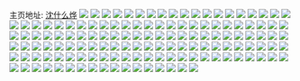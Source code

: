 主页地址: [沈什么烨](https://weibo.com/u/6993765391) 
![](https://wx4.sinaimg.cn/mw2000/007Dj7RBly1h9oolnq6olj30u0140dm0.jpg) 
![](https://wx4.sinaimg.cn/mw2000/007Dj7RBly1h7foth2y6zj336c1sax6q.jpg) 
![](https://wx4.sinaimg.cn/mw2000/007Dj7RBly1h77vj8ljofj31zc2n4u0x.jpg) 
![](https://wx4.sinaimg.cn/mw2000/007Dj7RBly1h7784jdul2j30zo1bje2y.jpg) 
![](https://wx4.sinaimg.cn/mw2000/007Dj7RBly1h7784kro6nj30zo1bc3zp.jpg) 
![](https://wx4.sinaimg.cn/mw2000/007Dj7RBly1h56eqrzwtej32c02c0qv5.jpg) 
![](https://wx4.sinaimg.cn/mw2000/007Dj7RBly1h52yiidtudj31j02pse81.jpg) 
![](https://wx4.sinaimg.cn/mw2000/007Dj7RBly1h4shegi4o5j30zo256twp.jpg) 
![](https://wx4.sinaimg.cn/mw2000/007Dj7RBly1h3ogx9u5thj30zo1bk4gj.jpg) 
![](https://wx4.sinaimg.cn/mw2000/007Dj7RBly1h3ogx95v2bj32c03407wj.jpg) 
![](https://wx4.sinaimg.cn/mw2000/007Dj7RBly1h3ogxc2d5fj32c0340u0y.jpg) 
![](https://wx4.sinaimg.cn/mw2000/007Dj7RBly1h3m1qi1dfbj32802yo7wk.jpg) 
![](https://wx4.sinaimg.cn/mw2000/007Dj7RBly1h2dgxq1l5rj32802yoqv7.jpg) 
![](https://wx4.sinaimg.cn/mw2000/007Dj7RBly1h28wzk1yi5j32802you0z.jpg) 
![](https://wx4.sinaimg.cn/mw2000/007Dj7RBly1h28wzi2mpzj32802yoqv7.jpg) 
![](https://wx4.sinaimg.cn/mw2000/007Dj7RBly1h21bo8c5m1j32802yoe83.jpg) 
![](https://wx4.sinaimg.cn/mw2000/007Dj7RBly1h21bo4b8rkj32802yohdv.jpg) 
![](https://wx4.sinaimg.cn/mw2000/007Dj7RBly1gyg17i5ivej31sc1sc7wh.jpg) 
![](https://wx4.sinaimg.cn/mw2000/007Dj7RBly1gyg17m59l5j32802yo1kz.jpg) 
![](https://wx4.sinaimg.cn/mw2000/007Dj7RBly1gyg17h3jekj32802yokjn.jpg) 
![](https://wx4.sinaimg.cn/mw2000/007Dj7RBly1gxo7fi19cvj32802yokjn.jpg) 
![](https://wx4.sinaimg.cn/mw2000/007Dj7RBly1gxo68o3qs6j32c033yu0z.jpg) 
![](https://wx4.sinaimg.cn/mw2000/007Dj7RBly1gxo68po47gj32802yne83.jpg) 
![](https://wx4.sinaimg.cn/mw2000/007Dj7RBly1gx719u1em3j32yo280hdv.jpg) 
![](https://wx4.sinaimg.cn/mw2000/007Dj7RBly1gx719vjik3j32yo280hdv.jpg) 
![](https://wx4.sinaimg.cn/mw2000/007Dj7RBly1gv3omz7x6cj60u0140tfo02.jpg) 
![](https://wx4.sinaimg.cn/mw2000/007Dj7RBly1gulx3gpojcj60u0140wo402.jpg) 
![](https://wx4.sinaimg.cn/mw2000/007Dj7RBly1gtvux774blj33402c0npe.jpg) 
![](https://wx4.sinaimg.cn/mw2000/007Dj7RBly1gtvux8pej0j33402c01ky.jpg) 
![](https://wx4.sinaimg.cn/mw2000/007Dj7RBly1gtqglftktfj30sg0sg42n.jpg) 
![](https://wx4.sinaimg.cn/mw2000/007Dj7RBly1gtqgllwv4lj30u0146wre.jpg) 
![](https://wx4.sinaimg.cn/mw2000/007Dj7RBly1gtp1op88naj32882yzqv5.jpg) 
![](https://wx4.sinaimg.cn/mw2000/007Dj7RBly1gtp1oqxur2j32aq32bx6p.jpg) 
![](https://wx4.sinaimg.cn/mw2000/007Dj7RBly1gtoped4lx9j31400u0wmr.jpg) 
![](https://wx4.sinaimg.cn/mw2000/007Dj7RBly1gtopefhwouj31400u0aiq.jpg) 
![](https://wx4.sinaimg.cn/mw2000/007Dj7RBly1gtopei8q1zj30u0140dmy.jpg) 
![](https://wx4.sinaimg.cn/mw2000/007Dj7RBly1gthkq96txnj32yo280npf.jpg) 
![](https://wx4.sinaimg.cn/mw2000/007Dj7RBly1gtguagtglxj32c02c0hdu.jpg) 
![](https://wx4.sinaimg.cn/mw2000/007Dj7RBly1gtguahccbhj31na18gwsm.jpg) 
![](https://wx4.sinaimg.cn/mw2000/007Dj7RBly1gtguakaruhj32bz2c01kz.jpg) 
![](https://wx4.sinaimg.cn/mw2000/007Dj7RBly1gslh446z7aj33402c0kjm.jpg) 
![](https://wx4.sinaimg.cn/mw2000/007Dj7RBly1gslh4gacq0j32c0340e82.jpg) 
![](https://wx4.sinaimg.cn/mw2000/007Dj7RBly1gslh4vjz1dj32c0340x6q.jpg) 
![](https://wx4.sinaimg.cn/mw2000/007Dj7RBly1gsk32t4zzij33402c0hdu.jpg) 
![](https://wx4.sinaimg.cn/mw2000/007Dj7RBly1gsk32vukotj32c0340kjm.jpg) 
![](https://wx4.sinaimg.cn/mw2000/007Dj7RBly1gsk32xp3a2j32c0340x6q.jpg) 
![](https://wx4.sinaimg.cn/mw2000/007Dj7RBly1gsk32ztxbwj32c0340b2a.jpg) 
![](https://wx4.sinaimg.cn/mw2000/007Dj7RBly1grwoqrvp76j33402c0qv6.jpg) 
![](https://wx4.sinaimg.cn/mw2000/007Dj7RBly1grwoqt489xj32c03407wi.jpg) 
![](https://wx4.sinaimg.cn/mw2000/007Dj7RBly1grwoqvvunfj33402c07wh.jpg) 
![](https://wx4.sinaimg.cn/mw2000/007Dj7RBly1grwoqyb7ecj32c0340qv6.jpg) 
![](https://wx4.sinaimg.cn/mw2000/007Dj7RBly1grwoqqpfyhj32c0340u0y.jpg) 
![](https://wx4.sinaimg.cn/mw2000/007Dj7RBly1grwor26swjj32c0340u0y.jpg) 
![](https://wx4.sinaimg.cn/mw2000/007Dj7RBly1grwor2wjlij318e0oyk2x.jpg) 
![](https://wx4.sinaimg.cn/mw2000/007Dj7RBly1grwor3iebwj32c0340qv6.jpg) 
![](https://wx4.sinaimg.cn/mw2000/007Dj7RBly1grwoqux2aij32c0340qv6.jpg) 
![](https://wx4.sinaimg.cn/mw2000/007Dj7RBly1grnczku6oij32yo2807wj.jpg) 
![](https://wx4.sinaimg.cn/mw2000/007Dj7RBly1grnczhof3ej32802yo7wj.jpg) 
![](https://wx4.sinaimg.cn/mw2000/007Dj7RBly1grnczo60frj32yo2804qr.jpg) 
![](https://wx4.sinaimg.cn/mw2000/007Dj7RBly1grnczpv5jnj32802yo7wj.jpg) 
![](https://wx4.sinaimg.cn/mw2000/007Dj7RBly1gqyjdx38ahj32802yonpf.jpg) 
![](https://wx4.sinaimg.cn/mw2000/007Dj7RBly1gqyje00ookj32c0340npe.jpg) 
![](https://wx4.sinaimg.cn/mw2000/007Dj7RBly1gqjjgyg13hj32802yoe83.jpg) 
![](https://wx4.sinaimg.cn/mw2000/007Dj7RBly1gqjjgw3wxuj32802yohdv.jpg) 
![](https://wx4.sinaimg.cn/mw2000/007Dj7RBly1gqie8ya37gj32yo2807wj.jpg) 
![](https://wx4.sinaimg.cn/mw2000/007Dj7RBly1gqgr9fq4dpj33402c0b29.jpg) 
![](https://wx4.sinaimg.cn/mw2000/007Dj7RBly1gqgr9plkq3j32c02c0tzk.jpg) 
![](https://wx4.sinaimg.cn/mw2000/007Dj7RBly1gqgrk560wqj31sc2ds7wh.jpg) 
![](https://wx4.sinaimg.cn/mw2000/007Dj7RBly1gqgrb27c3yj32c02c0npe.jpg) 
![](https://wx4.sinaimg.cn/mw2000/007Dj7RBly1gqgrbei6dbj32c03407wi.jpg) 
![](https://wx4.sinaimg.cn/mw2000/007Dj7RBly1gqgrc7wkfjj32c03404qr.jpg) 
![](https://wx4.sinaimg.cn/mw2000/007Dj7RBly1gqgrchfte0j334028eqv5.jpg) 
![](https://wx4.sinaimg.cn/mw2000/007Dj7RBly1gqgrcpu2zvj32c02c07wh.jpg) 
![](https://wx4.sinaimg.cn/mw2000/007Dj7RBly1gqgrd5hfa6j33402c0u0y.jpg) 
![](https://wx4.sinaimg.cn/mw2000/007Dj7RBly1gq5b90zl1nj33402c04qs.jpg) 
![](https://wx4.sinaimg.cn/mw2000/007Dj7RBly1gq5b93415hj32yo280b2c.jpg) 
![](https://wx4.sinaimg.cn/mw2000/007Dj7RBly1gq4ncqp1b8j32yo280qv7.jpg) 
![](https://wx4.sinaimg.cn/mw2000/007Dj7RBly1gq4nclvxr8j32802yox6r.jpg) 
![](https://wx4.sinaimg.cn/mw2000/007Dj7RBly1gq4n06i0aej33402c0qv5.jpg) 
![](https://wx4.sinaimg.cn/mw2000/007Dj7RBly1gq4n0aa62gj33402c07wi.jpg) 
![](https://wx4.sinaimg.cn/mw2000/007Dj7RBly1gq46zo80jqj32c0340qv6.jpg) 
![](https://wx4.sinaimg.cn/mw2000/007Dj7RBly1gq46zpyc9yj33402c0kjm.jpg) 
![](https://wx4.sinaimg.cn/mw2000/007Dj7RBly1gq46zsogadj33402c01kz.jpg) 
![](https://wx4.sinaimg.cn/mw2000/007Dj7RBly1gq46zvw87wj33402c04qr.jpg) 
![](https://wx4.sinaimg.cn/mw2000/007Dj7RBly1gq4708jl3tj33402c0qv6.jpg) 
![](https://wx4.sinaimg.cn/mw2000/007Dj7RBly1gq46zxtwlgj33402c0kjm.jpg) 
![](https://wx4.sinaimg.cn/mw2000/007Dj7RBly1gq4700ndccj33402c0hdt.jpg) 
![](https://wx4.sinaimg.cn/mw2000/007Dj7RBly1gq47034dcwj33402c0b2a.jpg) 
![](https://wx4.sinaimg.cn/mw2000/007Dj7RBly1gq4706i3tzj33402c07wj.jpg) 
![](https://wx4.sinaimg.cn/mw2000/007Dj7RBly1gorzhsgthuj30u0140jwq.jpg) 
![](https://wx4.sinaimg.cn/mw2000/007Dj7RBly1gorzhxua7xj33402c0ngw.jpg) 
![](https://wx4.sinaimg.cn/mw2000/007Dj7RBly1gorzi7xeoxj33402c0u0x.jpg) 
![](https://wx4.sinaimg.cn/mw2000/007Dj7RBly1goca62ddsqj30yi22o1l1.jpg) 
![](https://wx4.sinaimg.cn/mw2000/007Dj7RBly1go4brsbn5sj31hc0u07hj.jpg) 
![](https://wx4.sinaimg.cn/mw2000/007Dj7RBly1go4brs04k8j31hc0u07jp.jpg) 
![](https://wx4.sinaimg.cn/mw2000/007Dj7RBly1go4brsmlcvj31hc0u0n97.jpg) 
![](https://wx4.sinaimg.cn/mw2000/007Dj7RBly1gnxejuajmsj31wj1wje81.jpg) 
![](https://wx4.sinaimg.cn/mw2000/007Dj7RBly1gm9g5dk59zj33402c0hdv.jpg) 
![](https://wx4.sinaimg.cn/mw2000/007Dj7RBly1gm9g5jdmmzj33402c0hdv.jpg) 
![](https://wx4.sinaimg.cn/mw2000/007Dj7RBly1gm9g59i8r0j33402c0npf.jpg) 
![](https://wx4.sinaimg.cn/mw2000/007Dj7RBly1gm9cdv78ysj33402c01d2.jpg) 
![](https://wx4.sinaimg.cn/mw2000/007Dj7RBly1gm9ce1qy6ej33402c0u0y.jpg) 
![](https://wx4.sinaimg.cn/mw2000/007Dj7RBly1gm9ce37uvvj33402c0qv6.jpg) 
![](https://wx4.sinaimg.cn/mw2000/007Dj7RBly1gm9cdxynotj33402c0e81.jpg) 
![](https://wx4.sinaimg.cn/mw2000/007Dj7RBly1gm9ce05d2gj33402c0e82.jpg) 
![](https://wx4.sinaimg.cn/mw2000/007Dj7RBly1gm9cdu83mej32c0340e82.jpg) 
![](https://wx4.sinaimg.cn/mw2000/007Dj7RBly1gm9ce53xmrj33402c0u0x.jpg) 
![](https://wx4.sinaimg.cn/mw2000/007Dj7RBly1gm9ce7dwmsj32c03401ky.jpg) 
![](https://wx4.sinaimg.cn/mw2000/007Dj7RBly1gm9ce9ds74j32802yokjn.jpg) 
![](https://wx4.sinaimg.cn/mw2000/007Dj7RBgy1gm2fxg7u96j32802you10.jpg) 
![](https://wx4.sinaimg.cn/mw2000/007Dj7RBgy1gm2fxdq8a0j32802yokjo.jpg) 
![](https://wx4.sinaimg.cn/mw2000/007Dj7RBly1gls4bfzfarj30yi22ou0z.jpg) 
![](https://wx4.sinaimg.cn/mw2000/007Dj7RBgy1glq3yr3u0tj32c02c07wh.jpg) 
![](https://wx4.sinaimg.cn/mw2000/007Dj7RBgy1gkrhmiuzwoj30q00pkafj.jpg) 
![](https://wx4.sinaimg.cn/mw2000/007Dj7RBly1gkbphbo3qdj32802yonpf.jpg) 
![](https://wx4.sinaimg.cn/mw2000/007Dj7RBgy1gka7kx2hdrj32yn27z1kz.jpg) 
![](https://wx4.sinaimg.cn/mw2000/007Dj7RBly1gk9s8gfbrej33402c0u0x.jpg) 
![](https://wx4.sinaimg.cn/mw2000/007Dj7RBly1gk9s8jytojj33402c0npd.jpg) 
![](https://wx4.sinaimg.cn/mw2000/007Dj7RBly1gkasa5rjnuj33402c0u0x.jpg) 
![](https://wx4.sinaimg.cn/mw2000/007Dj7RBly1gkasa8cukij33402c0qub.jpg) 
![](https://wx4.sinaimg.cn/mw2000/007Dj7RBly1gkasacbiz5j33402c0hdu.jpg) 
![](https://wx4.sinaimg.cn/mw2000/007Dj7RBly1gkasaeo8ubj33402c07s4.jpg) 
![](https://wx4.sinaimg.cn/mw2000/007Dj7RBly1gjfxes7l7gj31f01u04qp.jpg) 
![](https://wx4.sinaimg.cn/mw2000/007Dj7RBgy1gjdt4azygbj33402c04qq.jpg) 
![](https://wx4.sinaimg.cn/mw2000/007Dj7RBgy1gjdryocrnwj32yo2801l0.jpg) 
![](https://wx4.sinaimg.cn/mw2000/007Dj7RBgy1gjdrypwmskj32yc27r1kz.jpg) 
![](https://wx4.sinaimg.cn/mw2000/007Dj7RBly1gjc4s8xd2oj30qo0ychbw.jpg) 
![](https://wx4.sinaimg.cn/mw2000/007Dj7RBgy1gijkjvfnnsj316o1kwu0t.jpg) 
![](https://wx4.sinaimg.cn/mw2000/007Dj7RBly1gihvfdqlfxj30mi0mik5b.jpg) 
![](https://wx4.sinaimg.cn/mw2000/007Dj7RBly1gihv40hzdyj316o1kw1kx.jpg) 
![](https://wx4.sinaimg.cn/mw2000/007Dj7RBly1gihv3zhcogj31kw16ox07.jpg) 
![](https://wx4.sinaimg.cn/mw2000/007Dj7RBly1gihv417yfpj31kw16o4qp.jpg) 
![](https://wx4.sinaimg.cn/mw2000/007Dj7RBly1gihv41yshlj316o1kw1kx.jpg) 
![](https://wx4.sinaimg.cn/mw2000/007Dj7RBly1gihv42pw6aj31kw16o1kx.jpg) 
![](https://wx4.sinaimg.cn/mw2000/007Dj7RBly1gihv43oeghj31kw16okj6.jpg) 
![](https://wx4.sinaimg.cn/mw2000/007Dj7RBly1gig7roo0ayj32c03401kz.jpg) 
